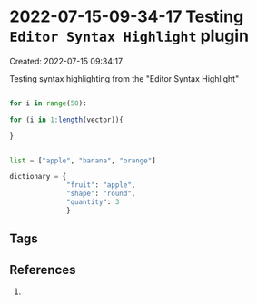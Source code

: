 # 2022-07-15-09-34-17 Testing `Editor Syntax Highlight` plugin 
Created: 2022-07-15 09:34:17

Testing syntax highlighting from the "Editor Syntax Highlight"

```python

for i in range(50):

```

```R
for (i in 1:length(vector)){

}
```

```Python

list = ["apple", "banana", "orange"]

dictionary = {
			  "fruit": "apple",
			  "shape": "round",
			  "quantity": 3
			  } 

```


## Tags

## References
1. 